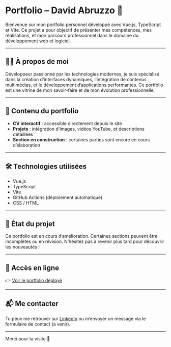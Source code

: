 # Portfolio – David Abruzzo 🚀

Bienvenue sur mon portfolio personnel développé avec Vue.js, TypeScript et Vite. Ce projet a pour objectif de présenter mes compétences, mes réalisations, et mon parcours professionnel dans le domaine du développement web et logiciel.

---

## 👨‍💻 À propos de moi

Développeur passionné par les technologies modernes, je suis spécialisé dans la création d’interfaces dynamiques, l’intégration de contenus multimédias, et le développement d’applications performantes. Ce portfolio est une vitrine de mon savoir-faire et de mon évolution professionnelle.

---

## 📁 Contenu du portfolio

- **CV interactif** : accessible directement depuis le site
- **Projets** : intégration d’images, vidéos YouTube, et descriptions détaillées
- **Section en construction** : certaines parties sont encore en cours d’élaboration

---

## 🛠️ Technologies utilisées

- Vue.js
- TypeScript
- Vite
- GitHub Actions (déploiement automatique)
- CSS / HTML

---

## 🚧 État du projet

Ce portfolio est en cours d’amélioration. Certaines sections peuvent être incomplètes ou en révision. N’hésitez pas à revenir plus tard pour découvrir les nouveautés !

---

## 🔗 Accès en ligne

👉 [Voir le portfolio déployé](https://xcaliburns.github.io/portfolio-david-abruzzo)

---

## 📬 Me contacter

Tu peux me retrouver sur [LinkedIn](https://www.linkedin.com/) ou m’envoyer un message via le formulaire de contact (à venir).

---

Merci pour ta visite 🙌
